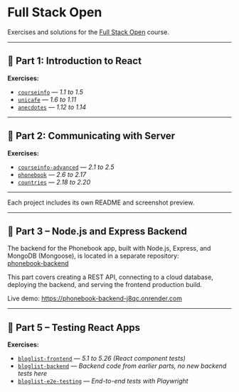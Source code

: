 # Full Stack Open

Exercises and solutions for the [Full Stack Open](https://fullstackopen.com) course.

---

## 📘 Part 1: Introduction to React

**Exercises:**  
- [`courseinfo`](./part1/courseinfo) — _1.1 to 1.5_  
- [`unicafe`](./part1/unicafe) — _1.6 to 1.11_  
- [`anecdotes`](./part1/anecdotes) — _1.12 to 1.14_

---

## 📗 Part 2: Communicating with Server

**Exercises:**  
- [`courseinfo-advanced`](./part2/courseinfo-advanced) — _2.1 to 2.5_  
- [`phonebook`](./part2/phonebook) — _2.6 to 2.17_  
- [`countries`](./part2/countries) — _2.18 to 2.20_

---

Each project includes its own README and screenshot preview.

---

## 📙 Part 3 – Node.js and Express Backend

The backend for the Phonebook app, built with Node.js, Express, and MongoDB (Mongoose), is located in a separate repository:  
[phonebook-backend](https://github.com/Akiz-Ivanov/phonebook-backend)

This part covers creating a REST API, connecting to a cloud database, deploying the backend, and serving the frontend production build.

Live demo: https://phonebook-backend-j8qc.onrender.com

---

## 📕 Part 5 – Testing React Apps

**Exercises:**  
- [`bloglist-frontend`](./part5/bloglist-frontend) — _5.1 to 5.26 (React component tests)_  
- [`bloglist-backend`](./part5/bloglist-backend) — _Backend code from earlier parts, no new backend tests here_  
- [`bloglist-e2e-testing`](./part5/bloglist-e2e-testing) — _End-to-end tests with Playwright_